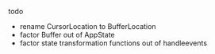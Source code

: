 todo
- rename CursorLocation to BufferLocation
- factor Buffer out of AppState
- factor state transformation functions out of handleevents 

